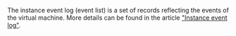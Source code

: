 The instance event log (event list) is a set of records reflecting the events of the virtual machine. More details can be found in the article ["Instance event log"](https://mcs.mail.ru/docs/ru/base/iaas/vm-start/manage-vm/vm-eventlog).
